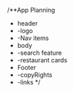 /**App Planning
 * header
 *  -logo
 *  -Nav items
 * body
 *  -search feature
 *  -restaurant cards
 * Footer
 *  -copyRights
 *  -links
 */
